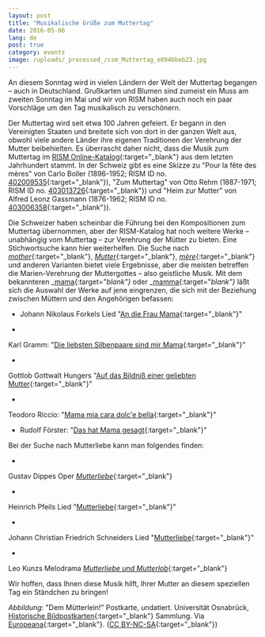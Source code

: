 ```yaml
---
layout: post
title: "Musikalische Grüße zum Muttertag"
date: 2016-05-06
lang: de
post: true
category: events
image: /uploads/_processed_/csm_Muttertag_e894bbeb23.jpg
---
```



An diesem Sonntag wird in vielen Ländern der Welt der Muttertag begangen – auch in Deutschland. Grußkarten und Blumen sind zumeist ein Muss am zweiten Sonntag im Mai und wir von RISM haben auch noch ein paar Vorschläge um den Tag musikalisch zu verschönern.



Der Muttertag wird seit etwa 100 Jahren gefeiert. Er begann in den Vereinigten Staaten und breitete sich von dort in der ganzen Welt aus, obwohl viele andere Länder ihre eigenen Traditionen der Verehrung der Mutter beibehielten. Es überrascht daher nicht, dass die Musik zum Muttertag im [RISM Online-Katalog](https://opac.rism.info/metaopac/start.do?View=rism){:target="_blank"} aus dem letzten Jahrhundert stammt. In der Schweiz gibt es eine Skizze zu "Pour la fête des mères" von Carlo Boller (1896-1952; RISM ID no. [402009535](https://opac.rism.info/search?id=402009535){:target="_blank"}), "Zum Muttertag" von Otto Rehm (1887-1971; RISM ID no. [403013726](https://opac.rism.info/search?id=403013726){:target="_blank"}) und "Heim zur Mutter" von Alfred Leonz Gassmann (1876-1962; RISM ID no. [403006358](https://opac.rism.info/search?id=403006358){:target="_blank"}).



Die Schweizer haben scheinbar die Führung bei den Kompositionen zum Muttertag übernommen, aber der RISM-Katalog hat noch weitere Werke – unabhängig vom Muttertag – zur Verehrung der Mütter zu bieten. Eine Stichwortsuche kann hier weiterhelfen. Die Suche nach [_mother_](https://opac.rism.info/search?View=rism&q=mother){:target="_blank"}, [_Mutter_](https://opac.rism.info/search?View=rism&q=mutter){:target="_blank"}, [_mère_](https://opac.rism.info/search?View=rism&q=m%C3%A8re){:target="_blank"} und anderen Varianten bietet viele Ergebnisse, aber die meisten betreffen die Marien-Verehrung der Muttergottes – also geistliche Musik. Mit dem bekannteren _[mama](https://opac.rism.info/search?View=rism&q=mama){:target="_blank"}_ oder _[mamma](https://opac.rism.info/search?View=rism&q=mamma){:target="_blank"}_ läßt sich die Auswahl der Werke auf jene eingrenzen, die sich mit der Beziehung zwischen Müttern und den Angehörigen befassen:

- Johann Nikolaus Forkels Lied "[An die Frau Mama](https://opac.rism.info/search?id=464140333){:target="_blank"}"

-

Karl Gramm: "[Die liebsten Silbenpaare sind mir Mama](https://opac.rism.info/search?id=450021266){:target="_blank"}"


-

Gottlob Gottwalt Hungers "[Auf das Bildniß einer geliebten Mutter](https://opac.rism.info/search?id=220033265){:target="_blank"}"


-

Teodoro Riccio: "[Mama mia cara dolc'e bella](https://opac.rism.info/search?id=455017785){:target="_blank"}"


- Rudolf Förster: "[Das hat Mama gesagt](https://opac.rism.info/search?id=451026583){:target="_blank"}"



Bei der Suche nach Mutterliebe kann man folgendes finden:

-

Gustav Dippes Oper [_Mutterliebe_](https://opac.rism.info/search?View=rism&q=mutterliebe+gustav+dippe){:target="_blank"}


-

Heinrich Pfeils Lied "[Mutterliebe](https://opac.rism.info/search?View=rism&q=mutterliebe&author=heinrich+pfeil){:target="_blank"}"


-

Johann Christian Friedrich Schneiders Lied "[Mutterliebe](https://opac.rism.info/search?View=rism&q=mutterliebe&author=Johann+Christian+Friedrich+Schneider){:target="_blank"}"


-

Leo Kunzs Melodrama [_Mutterliebe und Mutterlob_](https://opac.rism.info/search?id=401000325){:target="_blank"}





Wir hoffen, dass Ihnen diese Musik hilft, Ihrer Mutter an diesem speziellen Tag ein Ständchen zu bringen!

_Abbildung_: "Dem Mütterlein!" Postkarte, undatiert. Universität Osnabrück, [Historische Bildpostkarten](http://www.bildpostkarten.uni-osnabrueck.de/displayimage.php?pos=-5485){:target="_blank"} Sammlung. Via [Europeana](http://europeana.eu/portal/record/2048043/ProvidedCHO_Universit_t_Osnabr_ck___Historische_Bildpostkarten_5485.html){:target="_blank"}. ([CC BY-NC-SA](http://creativecommons.org/licenses/by-nc-sa/3.0/){:target="_blank"})





<script type="text/javascript">var switchTo5x=true;</script><script type="text/javascript" src="http://w.sharethis.com/button/buttons.js"></script><script type="text/javascript">stLight.options({publisher: "9b601438-1ce1-49d8-bfd7-9cff5df54c17", doNotHash: false, doNotCopy: false, hashAddressBar: false});</script>